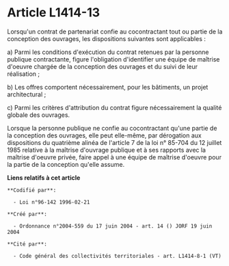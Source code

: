 # Article L1414-13

Lorsqu'un contrat de partenariat confie au cocontractant tout ou partie de la conception des ouvrages, les dispositions
suivantes sont applicables :

a) Parmi les conditions d'exécution du contrat retenues par la personne publique contractante, figure l'obligation
d'identifier une équipe de maîtrise d'oeuvre chargée de la conception des ouvrages et du suivi de leur réalisation ;

b) Les offres comportent nécessairement, pour les bâtiments, un projet architectural ;

c) Parmi les critères d'attribution du contrat figure nécessairement la qualité globale des ouvrages.

Lorsque la personne publique ne confie au cocontractant qu'une partie de la conception des ouvrages, elle peut elle-même, par
dérogation aux dispositions du quatrième alinéa de l'article 7 de la loi n° 85-704 du 12 juillet 1985 relative à la maîtrise
d'ouvrage publique et à ses rapports avec la maîtrise d'oeuvre privée, faire appel à une équipe de maîtrise d'oeuvre pour la
partie de la conception qu'elle assume.

**Liens relatifs à cet article**

	**Codifié par**:

	  - Loi n°96-142 1996-02-21

	**Créé par**:

	  - Ordonnance n°2004-559 du 17 juin 2004 - art. 14 () JORF 19 juin 2004

	**Cité par**:

	  - Code général des collectivités territoriales - art. L1414-8-1 (VT)
